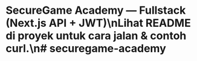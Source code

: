 # SecureGame Academy — Fullstack (Next.js API + JWT)\nLihat README di proyek untuk cara jalan & contoh curl.\n#   s e c u r e g a m e - a c a d e m y  
 